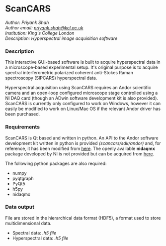 # ScanCARS

*Author: Priyank Shah* <br />
*Author email: priyank.shah@kcl.ac.uk* <br />
*Institution: King's College London* <br />
*Description: Hyperspectral image acquisition software*

### Description
This interactive GUI-based software is built to acquire hyperspectral
data in a microscope-based experimental setup. It's original 
purpose is to acquire spectral interferometric polarized coherent 
anti-Stokes Raman spectroscopy (SIPCARS) hyperspectral data.

Hyperspectral acquisition using ScanCARS requires an Andor scientific camera
and an open-loop configured microscope stage controlled using a NI DAQ card 
(though an ADwin software development kit is also provided). ScanCARS is
currently only configured to work on Windows, however it can easily be modified
to work on Linux/Mac OS if the relevant Andor driver has been purchased.

### Requirements
ScanCARS is Qt based and written in python. An API to the Andor software development
kit written in python is provided *(scancars/sdk/andor)* and, for reference, it 
has been modified from [here](https://github.com/hamidohadi/pyandor). The openly
available **nidaqmx** package developed by NI is not provided but can be acquired 
from [here](https://github.com/ni/nidaqmx-python). 

The following python packages are also required:
+ numpy
+ pyqtgraph
+ PyQt5
+ h5py
+ nidaqmx

### Data output
File are stored in the hierarchical data format (HDF5), a format used to store
multidimensional data.  
+ Spectral data: *.h5 file*
+ Hyperspectral data: *.h5 file*


